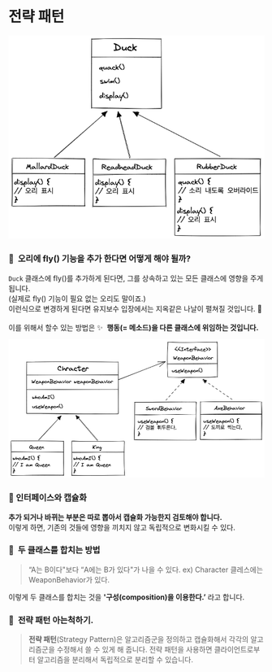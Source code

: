 # 전략 패턴

<img src="./img/duck1.png">

### 🤔  **오리에 fly() 기능을 추가 한다면 어떻게 해야 될까?**

`Duck` 클래스에 fly()를 추가하게 된다면, 그를 상속하고 있는 모든 클래스에 영향을 주게 됩니다.
<br>
(실제로 fly() 기능이 필요 없는 오리도 말이죠.)
<br>
이런식으로 변경하게 된다면 유지보수 입장에서는 지옥같은 나날이 펼쳐질 것입니다. 👹
<br>
<br>
이를 위해서 할수 있는 방법은 ✨  **행동(= 메소드)을 다른 클래스에 위임하는 것입니다.**

<img src="./img/character.png">

### 📝 인터페이스와 캡슐화

**추가 되거나 바뀌는 부분은 따로 뽑아서 캡슐화 가능한지 검토해야 합니다.**
<br>
이렇게 하면, 기존의 것들에 영향을 끼치지 않고 독립적으로 변화시킬 수 있다.

### 👻  두 클래스를 합치는 방법

> “A는 B이다"보다 “A에는 B가 있다"가 나을 수 있다.
ex) Character 클레스에는 WeaponBehavior가 있다.
>

이렇게 두 클래스를 합치는 것을 **'구성(composition)을 이용한다.’** 라고 합니다.

### 🥸  전략 패턴 아는척하기.

> **전략 패턴**(Strategy Pattern)은 알고리즘군을 정의하고
캡슐화해서 각각의 알고리즘군을 수정해서 쓸 수 있게 해 줍니다.
전략 패턴을 사용하면 클라이언트로부터 알고리즘을 분리해서 독립적으로 분리할 수 있습니다.
> 